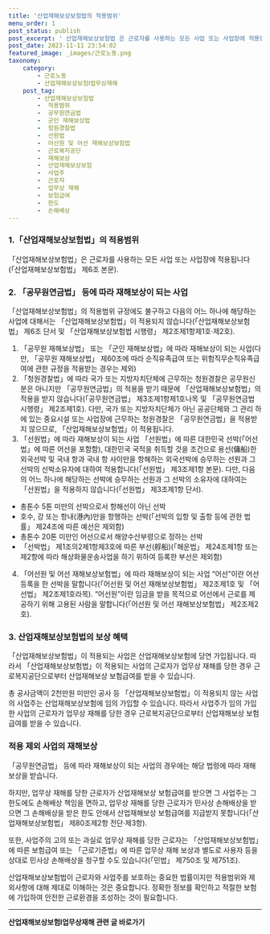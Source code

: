 ```yaml
---
title: '산업재해보상보험법의 적용범위'
menu_order: 1
post_status: publish
post_excerpt: ' 산업재해보상보험법 은 근로자를 사용하는 모든 사업 또는 사업장에 적용됩니다  산업재해보상보험법  제6조 본문 .'
post_date: 2023-11-11 23:54:02
featured_image: _images/근로노동.png
taxonomy:
    category:
        - 근로노동
        - 산업재해보상보험Ⅰ업무상재해
    post_tag:
        - 산업재해보상보험법
        -  적용범위
        -  공무원연금법
        -  군인 재해보상법
        -  청원경찰법
        -  선원법
        -  어선원 및 어선 재해보상보험법
        -  근로복지공단
        -  재해보상
        -  산업재해보상보험
        -  사업주
        -  근로자
        -  업무상 재해
        -  보험급여
        -  한도
        -  손해배상
---
```



### 1.「산업재해보상보험법」의 적용범위
「산업재해보상보험법」은 근로자를 사용하는 모든 사업 또는 사업장에 적용됩니다(「산업재해보상보험법」 제6조 본문).

### 2. 「공무원연금법」 등에 따라 재해보상이 되는 사업
「산업재해보상보험법」의 적용범위 규정에도 불구하고 다음의 어느 하나에 해당하는 사업에 대해서는 「산업재해보상보험법」이 적용되지 않습니다(「산업재해보상보험법」 제6조 단서 및 「산업재해보상보험법 시행령」 제2조제1항제1호·제2호).

1. 「공무원 재해보상법」 또는 「군인 재해보상법」에 따라 재해보상이 되는 사업(다만, 「공무원 재해보상법」 제60조에 따라 순직유족급여 또는 위험직무순직유족급여에 관한 규정을 적용받는 경우는 제외)
2. 「청원경찰법」에 따라 국가 또는 지방자치단체에 근무하는 청원경찰은 공무원신분은 아니지만 「공무원연금법」의 적용을 받기 때문에 「산업재해보상보험법」의 적용을 받지 않습니다(「공무원연금법」 제3조제1항제1호나목 및 「공무원연금법 시행령」 제2조제1호).
다만, 국가 또는 지방자치단체가 아닌 공공단체와 그 관리 하에 있는 중요시설 또는 사업장에 근무하는 청원경찰은 「공무원연금법」을 적용받지 않으므로, 「산업재해보상보험법」이 적용됩니다.
3. 「선원법」에 따라 재해보상이 되는 사업
「선원법」에 따른 대한민국 선박(「어선법」에 따른 어선을 포함함), 대한민국 국적을 취득할 것을 조건으로 용선(傭船)한 외국선박 및 국내 항과 국내 항 사이만을 항해하는 외국선박에 승무하는 선원과 그 선박의 선박소유자에 대하여 적용합니다(「선원법」 제3조제1항 본문).
다만, 다음의 어느 하나에 해당하는 선박에 승무하는 선원과 그 선박의 소유자에 대하여는 「선원법」을 적용하지 않습니다(「선원법」 제3조제1항 단서).
 - 총톤수 5톤 미만의 선박으로서 항해선이 아닌 선박
 - 호수, 강 또는 항내(港內)만을 항행하는 선박(「선박의 입항 및 출항 등에 관한 법률」 제24조에 따른 예선은 제외함)
 - 총톤수 20톤 미만인 어선으로서 해양수산부령으로 정하는 선박
 - 「선박법」 제1조의2제1항제3호에 따른 부선(艀船)(「해운법」 제24조제1항 또는 제2항에 따라 해상화물운송사업을 하기 위하여 등록한 부선은 제외함)
4. 「어선원 및 어선 재해보상보험법」에 따라 재해보상이 되는 사업
“어선”이란 어선등록을 한 선박을 말합니다(「어선원 및 어선 재해보상보험법」 제2조제1호 및 「어선법」 제2조제1호라목).
“어선원”이란 임금을 받을 목적으로 어선에서 근로를 제공하기 위해 고용된 사람을 말합니다(「어선원 및 어선 재해보상보험법」 제2조제2호).

### 3. 산업재해보상보험법의 보상 혜택
「산업재해보상보험법」이 적용되는 사업은 산업재해보상보험에 당연 가입됩니다. 따라서 「산업재해보상보험법」이 적용되는 사업의 근로자가 업무상 재해를 당한 경우 근로복지공단으로부터 산업재해보상 보험급여를 받을 수 있습니다.

총 공사금액이 2천만원 미만인 공사 등 「산업재해보상보험법」이 적용되지 않는 사업의 사업주는 산업재해보상보험에 임의 가입할 수 있습니다. 따라서 사업주가 임의 가입한 사업의 근로자가 업무상 재해를 당한 경우 근로복지공단으로부터 산업재해보상 보험급여를 받을 수 있습니다.

### 적용 제외 사업의 재해보상
「공무원연금법」 등에 따라 재해보상이 되는 사업의 경우에는 해당 법령에 따라 재해 보상을 받습니다.

하지만, 업무상 재해를 당한 근로자가 산업재해보상 보험급여를 받으면 그 사업주는 그 한도에도 손해배상 책임을 면하고, 업무상 재해를 당한 근로자가 민사상 손해배상을 받으면 그 손해배상을 받은 한도 안에서 산업재해보상 보험급여를 지급받지 못합니다(「산업재해보상보험법」 제80조제2항 전단·제3항).

또한, 사업주의 고의 또는 과실로 업무상 재해를 당한 근로자는 「산업재해보상보험법」에 따른 보험급여 또는 「근로기준법」에 따른 업무상 재해 보상과 별도로 사용자 등을 상대로 민사상 손해배상을 청구할 수도 있습니다(「민법」 제750조 및 제751조).

산업재해보상보험법이 근로자와 사업주를 보호하는 중요한 법률이지만 적용범위와 제외사항에 대해 제대로 이해하는 것은 중요합니다. 정확한 정보를 확인하고 적절한 보험에 가입하여 안전한 근로환경을 조성하는 것이 필요합니다.
<!-- wp:separator -->
<hr class="wp-block-separator has-alpha-channel-opacity"/>
<!-- /wp:separator -->

<!-- wp:group {"backgroundColor":"base","layout":{"type":"constrained"}} -->
<div class="wp-block-group has-base-background-color has-background"><!-- wp:paragraph {"align":"center","fontSize":"medium"} -->
<p class="has-text-align-center has-large-font-size"><strong>산업재해보상보험Ⅰ업무상재해 관련 글 바로가기</strong></p>
<!-- /wp:paragraph -->


<!-- wp:latest-posts
{"categories":[{"id":10860,"count":19,"description":"","link":"https://uknowlaw.com/category/%ec%82%b0%ec%97%85%ec%9e%ac%ed%95%b4%eb%b3%b4%ec%83%81%eb%b3%b4%ed%97%98%e2%85%b0%ec%97%85%eb%ac%b4%ec%83%81%ec%9e%ac%ed%95%b4/","name":"산업재해보상보험Ⅰ업무상재해","slug":"산업재해보상보험Ⅰ업무상재해","taxonomy":"category","parent":0,"meta":[],"_links":{"self":[{"href":"https://uknowlaw.com/wp-json/wp/v2/categories/10860"}],"collection":[{"href":"https://uknowlaw.com/wp-json/wp/v2/categories"}],"about":[{"href":"https://uknowlaw.com/wp-json/wp/v2/taxonomies/category"}],"wp:post_type":[{"href":"https://uknowlaw.com/wp-json/wp/v2/posts?categories=10860"}],"curies":[{"name":"wp","href":"https://api.w.org/{rel}","templated":true}]}}],"postsToShow":100,"excerptLength":28,"postLayout":"grid","columns":2,"featuredImageAlign":"left","featuredImageSizeSlug":"large","fontSize":"small"} /--></div>
<!-- /wp:group -->